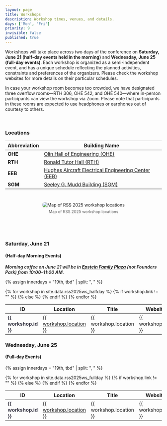 ```yaml
---
layout: page
title: Workshops
description: Workshop times, venues, and details.
days: ['Mon', 'Fri']
priority: 9
invisible: false
published: true
---
```



Workshops will take place across two days of the conference on **Saturday, June 21 (half-day events held in the morning)** and **Wednesday, June 25 (full-day events)**. Each workshop is organized as a semi-independent event, and has a unique schedule reflecting the planned activities, constraints and preferences of the organizers. Please check the workshop websites for more details on their particular schedules.

In case your workshop room becomes too crowded, we have designated three overflow rooms—RTH 306, OHE 542, and OHE 540—where in-person participants can view the workshop via Zoom. Please note that participants in these rooms are expected to use headphones or earphones out of courtesy to others.
<!-- <div style="text-align: center;">
    <img alt="Lely" src="/2024/images/RSS-workshops-map.png" style="width: 70%;" />
</div> -->

<div style="display: block; width: 100%; height: 20px;"></div>

### Locations

<table class="table table-sm table-bordered" style="width: 100%; max-width: 800px;">
    <thead>
        <tr>
            <th>Abbreviation</th>
            <th>Building Name</th>
        </tr>
    </thead>
    <tbody>
        <tr>
            <td><strong>OHE</strong></td>
            <td>
                <a href="https://maps.app.goo.gl/7MeyzQTmTTndmX4V7" target="_blank">
                    Olin Hall of Engineering (OHE)
                </a>
            </td>
        </tr>
        <tr>
            <td><strong>RTH</strong></td>
            <td>
                <a href="https://maps.app.goo.gl/ceZrio6J48qrKjR2A" target="_blank">
                    Ronald Tutor Hall (RTH)
                </a>
            </td>
        </tr>
        <tr>
            <td><strong>EEB</strong></td>
            <td>
                <a href="https://maps.app.goo.gl/NdjNejypwhrFyAJo8" target="_blank">
                    Hughes Aircraft Electrical Engineering Center (EEB)
                </a>
            </td>
        </tr>
        <tr>
            <td><strong>SGM</strong></td>
            <td>
                <a href="https://maps.app.goo.gl/pM3eKVpUak6BXmS36" target="_blank">
                    Seeley G. Mudd Building (SGM)
                </a>
            </td>
        </tr>
    </tbody>
</table>




<div style="text-align: center; margin: 3em auto;">
  <img src="{{ site.baseurl }}/images/local2025/workshops.png"
       alt="Map of RSS 2025 workshop locations"
       style="max-width: 75%; height: auto; border-radius: 6px;">
  <div style="margin-top: 0.5em; font-size: 0.9em; color: #666;">
    Map of RSS 2025 workshop locations
  </div>
</div>


<!-- 
<table class="table table-sm table-bordered" style="width: 100%; max-width: 800px;">
    <thead>
        <tr>
            <th>Abbreviation</th>
            <th>Building Name</th>
            <th>Address</th>
        </tr>
    </thead>
    <tbody>
        <tr>
            <td><strong>OHE</strong></td>
            <td>
                <a href="https://maps.app.goo.gl/7MeyzQTmTTndmX4V7" target="_blank">
                    Olin Hall of Engineering (OHE)
                </a>
            </td>
            <td>3650 McClintock Ave, Los Angeles, CA 90089</td>
        </tr>
        <tr>
            <td><strong>RTH</strong></td>
            <td>
                <a href="https://maps.app.goo.gl/ceZrio6J48qrKjR2A" target="_blank">
                    Ronald Tutor Hall (RTH)
                </a>
            </td>
            <td>3710 McClintock Ave, Los Angeles, CA 90089</td>
        </tr>
        <tr>
            <td><strong>EEB</strong></td>
            <td>
                <a href="https://maps.app.goo.gl/NdjNejypwhrFyAJo8" target="_blank">
                    Hughes Aircraft Electrical Engineering Center (EEB)
                </a>
            </td>
            <td>3740 McClintock Ave, Los Angeles, CA 90089</td>
        </tr>
        <tr>
            <td><strong>SGM</strong></td>
            <td>
                <a href="https://maps.app.goo.gl/pM3eKVpUak6BXmS36" target="_blank">
                    Seeley G. Mudd Building (SGM)
                </a>
            </td>
            <td>3620 McClintock Ave, Los Angeles, CA 90089</td>
        </tr>
    </tbody>
</table> -->


<div style="display: block; width: 100%; height: 20px;"></div>

### Saturday, June 21 
#### (Half-day Morning Events)
<div style="margin-bottom: 10px; font-style: italic; color: #333;">
    <strong>Morning coffee on June 21 will be in <a href="https://maps.app.goo.gl/YTtHP12vrTdBQpce9">Epstein Family Plaza</a> (not Founders Park) from 10:00–11:00 AM.</strong>
</div>

{% assign innerdays = "19th, tbd" | split: ", " %}

<table class="table table-striped table-workshop">
    <thead>
        <tr>
            <th width="10%" align="center">ID</th>
            <th width="20%">Location</th>
            <th width="40%">Title</th>
            <th width="20%">Website</th>
        </tr>
    </thead>
    <tbody>
        {% for workshop in site.data.rss2025ws_halfday %}
        <tr>
            <td><span style="font-weight:bold; color: #3a3946;"> {{ workshop.id }} </span></td>
            {% if workshop.link != "" %}
                <td><a href="{{ workshop.link }}">{{ workshop.location }}</a></td>
            {% else %}
                <td>{{ workshop.location }}</td>
            {% endif %}
            <td>{{ workshop.title }}</td>
            <td>
                <a href="{{ workshop.website }}">
                    {{ workshop.website }}
                </a>
            </td>
        </tr>
        {% endfor %}
    </tbody>
</table>

### Wednesday, June 25 
#### (Full-day Events)
{% assign innerdays = "19th, tbd" | split: ", " %}

<table class="table table-striped table-workshop">
    <thead>
        <tr>
            <th width="10%" align="center">ID</th>
            <th width="20%">Location</th>
            <th width="40%">Title</th>
            <th width="20%">Website</th>
        </tr>
    </thead>
    <tbody>
        {% for workshop in site.data.rss2025ws_fullday %}
        <tr>
            <td><span style="font-weight:bold; color: #3a3946;"> {{ workshop.id }} </span></td>
            {% if workshop.link != "" %}
                <td><a href="{{ workshop.link }}">{{ workshop.location }}</a></td>
            {% else %}
                <td>{{ workshop.location }}</td>
            {% endif %}
            <td>{{ workshop.title }}</td>
            <td>
                <a href="{{ workshop.website }}">
                    {{ workshop.website }}
                </a>
            </td>
        </tr>
        {% endfor %}
    </tbody>
</table>





<span style="color:white; font-size:50px;">&nbsp;</span><br>
<span style="color:white; font-size:50px;">&nbsp;</span><br>
<span style="color:white; font-size:50px;">&nbsp;</span><br>
<span style="color:white; font-size:50px;">&nbsp;</span><br>
<span style="color:white; font-size:50px;">&nbsp;</span><br>


<script>
var coll = document.getElementsByClassName("collapsible");
var i;

for (i = 0; i < coll.length; i++) {
  coll[i].addEventListener("click", function() {
    this.classList.toggle("active");
    this.style.display = "none";
    var content = this.nextElementSibling;
    //if (content.style.display === "block") {
    //  content.style.display = "none";
    //} else {
    //  content.style.display = "block";
    //}
    var c = this.parentElement;
    c.innerHTML = content.innerHTML;
    });
}
</script>


